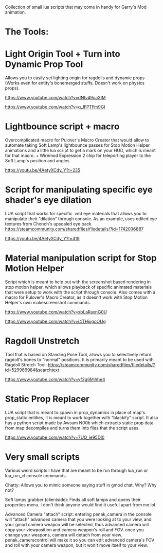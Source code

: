 Collection of small lua scripts that may come in handy for Garry's Mod animation.

The Tools:
==========
Light Origin Tool + Turn into Dynamic Prop Tool
==========
Allows you to easily set lighting origin for ragdolls and dynamic props (Works even for entity's bonemerged stuffs. Doesn't work on physics props).

https://www.youtube.com/watch?v=dNIv49caXlM

https://www.youtube.com/watch?v=q_lFPTFm9GI

Lightbounce script + macro
==========
Overcomplicated macro for Pulover's Macro Creator that would allow to automate taking Soft Lamp's lightbounce passes for Stop Motion Helper animations and a little lua script to get a mark on your HUD, which is meant for that macro. + Wiremod Expression 2 chip for teleporting player to the Soft Lamp's position and angles.

https://youtu.be/4AetyXCdy_Y?t=235

Script for manipulating specific eye shader's eye dilation
==========
LUA  script that works for specific .vmt eye materials that allows you to manipulate their "dilation" through console. As an example, uses edited eye textures from Chonch's upscaled eye pack https://steamcommunity.com/sharedfiles/filedetails/?id=1742006887

https://youtu.be/4AetyXCdy_Y?t=419

Material manipulation script for Stop Motion Helper
==========
Script which is meant to help out with the screenshot based rendering in stop motion helper, which allows playback of specific animated materials that were setup to work with the script through console. Also comes with a macro for Pulover's Macro Creator, as it doesn't work with Stop Motion Helper's own makescreenshot commands.

https://www.youtube.com/watch?v=xbLaRaxnG0U

https://www.youtube.com/watch?v=i4THjugoOUg

Ragdoll Unstretch
==========
Tool that is based on Standing Pose Tool, allows you to selectively return ragdoll's bones to "normal" positions. It is primarily meant to be used with Ragdoll Stretch Tool: https://steamcommunity.com/sharedfiles/filedetails/?id=529986984&searchtext

https://www.youtube.com/watch?v=yf2g6Mihhe4

Static Prop Replacer
==========
LUA script that is meant to spawn in prop_dynamics in place of map's prop_static entities, it is meant to work together with "blackify" script. It also has a python script made by Awsum N00b which extracts static prop data from map decompiles and turns them into files that the script uses.

https://www.youtube.com/watch?v=7UQ_ie95Dl0

Very small scripts
==========
Various weird scripts I have that are meant to be run through lua_run or lua_run_cl console commands.

Chatty: Allows you to mimic someone saying stuff in gmod chat. Why? Why not?

Soft lamps grabber (clientside): Finds all soft lamps and opens their properties menu. I don't think anyone would find it useful apart from me lol.

Advanced Camera "attach" script: entering penak_camera in the console will "attach" advanced camera that you were looking at to your view, and your gmod camera weapon will be selected, thus advanced camera will copy your viewposition and camera weapon's roll and FOV. once you change your weapons, camera will detach from your view. penak_cameracontrol will make it so you can edit advanced camera's FOV and roll with your camera weapon, but it won't move itself to your view.
